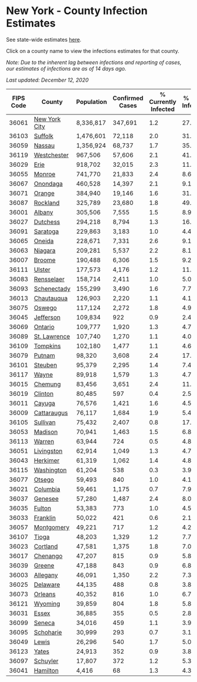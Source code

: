 # New York - County Infection Estimates

See state-wide estimates [here](/infections/us-ny).

Click on a county name to view the infections estimates for that county.

*Note: Due to the inherent lag between infections and reporting of cases, our estimates of infections are as of 14 days ago.*

*Last updated: December 12, 2020*

|   FIPS Code |                         County |   Population |   Confirmed Cases |   % Currently Infected |   % Total Infected |
|-------------|--------------------------------|--------------|-------------------|------------------------|--------------------|
|       36061 | [New York City](new-york-city) |    8,336,817 |           347,691 |                    1.2 |               27.9 |
|       36103 |             [Suffolk](suffolk) |    1,476,601 |            72,118 |                    2.0 |               31.7 |
|       36059 |               [Nassau](nassau) |    1,356,924 |            68,737 |                    1.7 |               35.5 |
|       36119 |     [Westchester](westchester) |      967,506 |            57,606 |                    2.1 |               41.3 |
|       36029 |                   [Erie](erie) |      918,702 |            32,015 |                    2.3 |               11.4 |
|       36055 |               [Monroe](monroe) |      741,770 |            21,833 |                    2.4 |                8.6 |
|       36067 |           [Onondaga](onondaga) |      460,528 |            14,397 |                    2.1 |                9.1 |
|       36071 |               [Orange](orange) |      384,940 |            19,146 |                    1.6 |               31.4 |
|       36087 |           [Rockland](rockland) |      325,789 |            23,680 |                    1.8 |               49.3 |
|       36001 |               [Albany](albany) |      305,506 |             7,555 |                    1.5 |                8.9 |
|       36027 |           [Dutchess](dutchess) |      294,218 |             8,794 |                    1.3 |               16.0 |
|       36091 |           [Saratoga](saratoga) |      229,863 |             3,183 |                    1.0 |                4.4 |
|       36065 |               [Oneida](oneida) |      228,671 |             7,331 |                    2.6 |                9.1 |
|       36063 |             [Niagara](niagara) |      209,281 |             5,537 |                    2.2 |                8.1 |
|       36007 |               [Broome](broome) |      190,488 |             6,306 |                    1.5 |                9.2 |
|       36111 |               [Ulster](ulster) |      177,573 |             4,176 |                    1.2 |               11.7 |
|       36083 |       [Rensselaer](rensselaer) |      158,714 |             2,411 |                    1.0 |                5.0 |
|       36093 |     [Schenectady](schenectady) |      155,299 |             3,490 |                    1.6 |                7.7 |
|       36013 |       [Chautauqua](chautauqua) |      126,903 |             2,220 |                    1.1 |                4.1 |
|       36075 |               [Oswego](oswego) |      117,124 |             2,272 |                    1.8 |                4.9 |
|       36045 |         [Jefferson](jefferson) |      109,834 |               922 |                    0.9 |                2.4 |
|       36069 |             [Ontario](ontario) |      109,777 |             1,920 |                    1.3 |                4.7 |
|       36089 |   [St. Lawrence](st.-lawrence) |      107,740 |             1,270 |                    1.1 |                4.0 |
|       36109 |           [Tompkins](tompkins) |      102,180 |             1,477 |                    1.1 |                4.6 |
|       36079 |               [Putnam](putnam) |       98,320 |             3,608 |                    2.4 |               17.1 |
|       36101 |             [Steuben](steuben) |       95,379 |             2,295 |                    1.4 |                7.4 |
|       36117 |                 [Wayne](wayne) |       89,918 |             1,579 |                    1.3 |                4.7 |
|       36015 |             [Chemung](chemung) |       83,456 |             3,651 |                    2.4 |               11.2 |
|       36019 |             [Clinton](clinton) |       80,485 |               597 |                    0.4 |                2.5 |
|       36011 |               [Cayuga](cayuga) |       76,576 |             1,421 |                    1.6 |                4.5 |
|       36009 |     [Cattaraugus](cattaraugus) |       76,117 |             1,684 |                    1.9 |                5.4 |
|       36105 |           [Sullivan](sullivan) |       75,432 |             2,407 |                    0.8 |               17.6 |
|       36053 |             [Madison](madison) |       70,941 |             1,463 |                    1.5 |                6.8 |
|       36113 |               [Warren](warren) |       63,944 |               724 |                    0.5 |                4.8 |
|       36051 |       [Livingston](livingston) |       62,914 |             1,049 |                    1.3 |                4.7 |
|       36043 |           [Herkimer](herkimer) |       61,319 |             1,062 |                    1.4 |                4.8 |
|       36115 |       [Washington](washington) |       61,204 |               538 |                    0.3 |                3.9 |
|       36077 |               [Otsego](otsego) |       59,493 |               840 |                    1.0 |                4.1 |
|       36021 |           [Columbia](columbia) |       59,461 |             1,175 |                    0.7 |                7.9 |
|       36037 |             [Genesee](genesee) |       57,280 |             1,487 |                    2.4 |                8.0 |
|       36035 |               [Fulton](fulton) |       53,383 |               773 |                    1.0 |                4.5 |
|       36033 |           [Franklin](franklin) |       50,022 |               421 |                    0.6 |                2.1 |
|       36057 |       [Montgomery](montgomery) |       49,221 |               717 |                    1.2 |                4.2 |
|       36107 |                 [Tioga](tioga) |       48,203 |             1,329 |                    1.2 |                7.7 |
|       36023 |           [Cortland](cortland) |       47,581 |             1,375 |                    1.8 |                7.0 |
|       36017 |           [Chenango](chenango) |       47,207 |               815 |                    0.9 |                5.8 |
|       36039 |               [Greene](greene) |       47,188 |               843 |                    0.9 |                6.8 |
|       36003 |           [Allegany](allegany) |       46,091 |             1,350 |                    2.2 |                7.3 |
|       36025 |           [Delaware](delaware) |       44,135 |               488 |                    0.8 |                3.8 |
|       36073 |             [Orleans](orleans) |       40,352 |               816 |                    1.0 |                6.7 |
|       36121 |             [Wyoming](wyoming) |       39,859 |               804 |                    1.8 |                5.8 |
|       36031 |                 [Essex](essex) |       36,885 |               355 |                    0.5 |                2.8 |
|       36099 |               [Seneca](seneca) |       34,016 |               459 |                    1.1 |                3.9 |
|       36095 |         [Schoharie](schoharie) |       30,999 |               293 |                    0.7 |                3.1 |
|       36049 |                 [Lewis](lewis) |       26,296 |               540 |                    1.7 |                5.0 |
|       36123 |                 [Yates](yates) |       24,913 |               352 |                    0.9 |                3.8 |
|       36097 |           [Schuyler](schuyler) |       17,807 |               372 |                    1.2 |                5.3 |
|       36041 |           [Hamilton](hamilton) |        4,416 |                68 |                    1.3 |                4.3 |